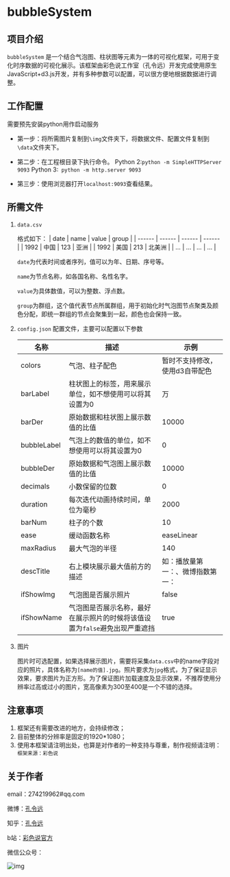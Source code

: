 # bubbleSystem

## 项目介绍
`bubbleSystem` 是一个结合气泡图、柱状图等元素为一体的可视化框架，可用于变化时序数据的可视化展示。该框架由彩色说工作室（孔令远）开发完成使用原生JavaScript+d3.js开发，并有多种参数可以配置，可以很方便地根据数据进行调整。

## 工作配置
需要预先安装python用作启动服务
* 第一步：将所需图片复制到`\img`文件夹下，将数据文件、配置文件复制到`\data`文件夹下。

* 第二步：在工程根目录下执行命令。
Python 2:```python -m SimpleHTTPServer 9093```
Python 3:``` python -m http.server 9093```

* 第三步：使用浏览器打开```localhost:9093```查看结果。

## 所需文件
1. `data.csv`

   格式如下：
   | date | name | value | group |
   | ------ | ------ | ------ | ------ |
   | 1992 | 中国 | 123 | 亚洲 |
   | 1992 | 美国 | 213 | 北美洲 |
   | … | … | … | … |
   
   `date`为代表时间或者序列，值可以为年、日期、序号等。
   
   `name`为节点名称，如各国名称、名性名字。
   
   `value`为具体数值，可以为整数、浮点数。
   
   `group`为群组，这个值代表节点所属群组，用于初始化时气泡图节点聚类及颜色分配，即统一群组的节点会聚集到一起，颜色也会保持一致。

2. `config.json`
   配置文件，主要可以配置以下参数
   
   | 名称 | 描述 | 示例 |
   | ------ | ------ | ------ |
   | colors | 气泡、柱子配色 | 暂时不支持修改，使用d3自带配色 |
   | barLabel | 柱状图上的标签，用来展示单位，如不想使用可以将其设置为0 | 万 |
   | barDer | 原始数据和柱状图上展示数值的比值 | 10000 |
   | bubbleLabel | 气泡上的数值的单位，如不想使用可以将其设置为0 | 0 |
   | bubbleDer | 原始数据和气泡图上展示数值的比值                             | 10000 |
   | decimals | 小数保留的位数 | 0 |
   | duration | 每次迭代动画持续时间，单位为毫秒                             | 2000 |
   | barNum | 柱子的个数                                                   | 10 |
   | ease | 缓动函数名称                                                 | easeLinear |
   | maxRadius | 最大气泡的半径                                               | 140 |
   | descTitle | 右上模块展示最大值前方的描述                                 | 如：播放量第一：、微博指数第一： |
   | ifShowImg | 气泡图是否展示照片                                           | false |
   | ifShowName | 气泡图是否展示名称，最好在展示照片的时候将该值设置为`false`避免出现严重遮挡 | true |

3. 图片

   图片时可选配置，如果选择展示图片，需要将采集`data.csv`中的name字段对应的照片，具体名称为`[name的值].jpg`。照片要求为`jpg`格式，为了保证显示效果，要求图片为正方形。为了保证图片加载速度及显示效果，不推荐使用分辨率过高或过小的图片，宽高像素为300至400是一个不错的选择。

## 注意事项
1. 框架还有需要改进的地方，会持续修改；
2. 目前整体的分辨率是固定的1920*1080；
3. 使用本框架请注明出处，也算是对作者的一种支持与尊重，制作视频请注明：`框架来源：彩色说`

## 关于作者

email：274219962#qq.com

微博：[孔令远](https://weibo.com/u/5019153940)

知乎：[孔令远](https://www.zhihu.com/people/andy-57/activities)

b站：[彩色说官方](https://space.bilibili.com/10194356/#/)

微信公众号：

![img](http://vis27.com/wp-content/uploads/2018/03/qrcode_for_gh_a3ec7046a736_258-1.jpg)